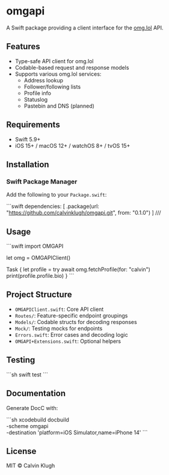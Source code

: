 # omgapi

A Swift package providing a client interface for the [omg.lol](https://omg.lol) API.

## Features

- Type-safe API client for omg.lol
- Codable-based request and response models
- Supports various omg.lol services:
  - Address lookup
  - Follower/following lists
  - Profile info
  - Statuslog
  - Pastebin and DNS (planned)

## Requirements

- Swift 5.9+
- iOS 15+ / macOS 12+ / watchOS 8+ / tvOS 15+

## Installation

### Swift Package Manager

Add the following to your `Package.swift`:

\`\`\`swift
dependencies: [
    .package(url: "https://github.com/calvinklugh/omgapi.git", from: "0.1.0")
]
///

## Usage

\`\`\`swift
import OMGAPI

let omg = OMGAPIClient()

Task {
    let profile = try await omg.fetchProfile(for: "calvin")
    print(profile.profile.bio)
}
\`\`\`

## Project Structure

- `OMGAPIClient.swift`: Core API client
- `Routes/`: Feature-specific endpoint groupings
- `Models/`: Codable structs for decoding responses
- `Mock/`: Testing mocks for endpoints
- `Errors.swift`: Error cases and decoding logic
- `OMGAPI+Extensions.swift`: Optional helpers

## Testing

\`\`\`sh
swift test
\`\`\`

## Documentation

Generate DocC with:

\`\`\`sh
xcodebuild docbuild \
  -scheme omgapi \
  -destination 'platform=iOS Simulator,name=iPhone 14'
\`\`\`

## License

MIT © Calvin Klugh
